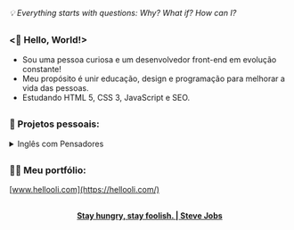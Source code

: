 <em> 💡 Everything starts with questions: Why? What if? How can I? </em>

##

### <🖖 Hello, World!>

- Sou uma pessoa curiosa e um desenvolvedor front-end em evolução constante!
- Meu propósito é unir educação, design e programação para melhorar a vida das pessoas.
- Estudando HTML 5, CSS 3, JavaScript e SEO.

##

### 🚀 Projetos pessoais:

<details>

<summary>Inglês com Pensadores</summary>

<br>
 
<p>💡 Propósito: ajudar as pessoas a conquistarem uma vida extraordinária através do inglês!</p>

<p>Este é um projeto educacional que visa ensinar as pessoas a como aprender inglês sozinhas e disponibilizar material de estudo gratuitamente. Conforme for evoluindo minhas habilidades irei implementar melhorias na parte tecnológica do projeto.</p>

<p>E se você ficou curioso(a) para saber mais, deixo o link abaixo.</p>
 
[www.inglescompensadores.com.br](https://inglescompensadores.bio.link)

</details>

##

### 👨‍💻 Meu portfólio:

[www.hellooli.com](https://hellooli.com/)

##

<div align="center">
<strong> <a href="https://www.youtube.com/watch?v=UF8uR6Z6KLc&ab_channel=Stanford" target="_blank">Stay hungry, stay foolish. | Steve Jobs</a></strong>
</div>
